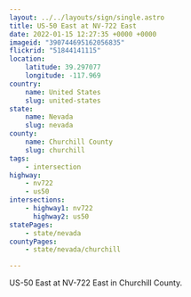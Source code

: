 ```yaml
---
layout: ../../layouts/sign/single.astro
title: US-50 East at NV-722 East
date: 2022-01-15 12:27:35 +0000 +0000
imageid: "390744695162056835"
flickrid: "51844141115"
location:
    latitude: 39.297077
    longitude: -117.969
country:
    name: United States
    slug: united-states
state:
    name: Nevada
    slug: nevada
county:
    name: Churchill County
    slug: churchill
tags:
    - intersection
highway:
    - nv722
    - us50
intersections:
    - highway1: nv722
      highway2: us50
statePages:
    - state/nevada
countyPages:
    - state/nevada/churchill

---
```

US-50 East at NV-722 East in Churchill County.